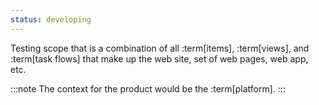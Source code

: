 ```yaml
---
status: developing
---
```


Testing scope that is a combination of all :term[items], :term[views], and :term[task flows] that make up the web site, set of web pages, web app, etc.

:::note
The context for the product would be the :term[platform].
:::